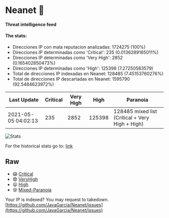 # Neanet :hocho:
#### Threat intelligence feed
#### The stats:

- Direcciones IP con mala reputacion analizadas: 1724275 (100%)
- Direcciones IP determinadas como 'Critical':  235 (0.0136289165011%)
- Direcciones IP determinadas como 'Very High':  2852 (0.165402850473%)
- Direcciones IP determinadas como 'High':  125398 (7.27250583579)
- Total de direcciones IP indexadas en Neanet:  128485 (7.45153760276%)
- Total de direcciones IP descartadas en Neanet:  1595790 (92.5484623972%)

| Last Update | Critical | Very High | High | Paranoia |
| --- | --- | --- | --- | --- |
| 2021-05-05 04:02:13 | 235 | 2852 | 125398 | 128485 mixed list (Critical + Very High + High)|

![Stats](https://docs.google.com/spreadsheets/d/e/2PACX-1vSnaNMIXVabIpDJjufMlzH7poXnshF3mgd8Is1g9ytUEzVsP5my4Trn8f-xkoLLQ38xpL3HtmUexLo6/pubchart?oid=501124687&format=image)

For the historical stats go to: [link](/stats.csv)
## Raw
- :scream: [Critical](https://raw.githubusercontent.com/JavaGarcia/Neanet/master/blacklists/neanet_critical.txt)
- :fearful: [VeryHigh](https://raw.githubusercontent.com/JavaGarcia/Neanet/master/blacklists/neanet_veryHigh.txtt)
- :frowning: [High](https://raw.githubusercontent.com/JavaGarcia/Neanet/master/blacklists/neanet_high.txt)
- :dizzy_face: [Mixed-Paranoia](https://raw.githubusercontent.com/JavaGarcia/Neanet/master/blacklists/neanet_all.txt)


Your IP is indexed? You may request to takedown. [https://github.com/JavaGarcia/Neanet/issues](https://github.com/JavaGarcia/Neanet/issues)


























































































































































































































































































































































































































































































































































































































































































































































































































































































































































































































































































































































































































































































































































































































































































































































































































































































































































































































































































































































































































































































































































































































































































































































































































































































































































































































































































































































































































































































































































































































































































































































































































































































































































































































































































































































































































































































































































































































































































































































































































































































































































































































































































































































































































































































































































































































































































































































































































































































































































































































































































































































































































































































































































































































































































































































































































































































































































































































































































































































































































































































































































































































































































































